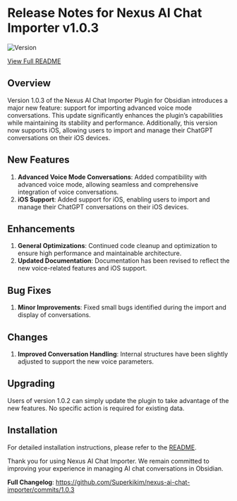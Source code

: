 # Release Notes for Nexus AI Chat Importer v1.0.3

![Version](https://img.shields.io/badge/version-1.0.3-blue)

[View Full README](https://github.com/Superkikim/nexus-ai-chat-importer/blob/1.0.3/README.md)

## Overview

Version 1.0.3 of the Nexus AI Chat Importer Plugin for Obsidian introduces a major new feature: support for importing advanced voice mode conversations. This update significantly enhances the plugin’s capabilities while maintaining its stability and performance. Additionally, this version now supports iOS, allowing users to import and manage their ChatGPT conversations on their iOS devices.

## New Features

1. **Advanced Voice Mode Conversations**: Added compatibility with advanced voice mode, allowing seamless and comprehensive integration of voice conversations.
2. **iOS Support**: Added support for iOS, enabling users to import and manage their ChatGPT conversations on their iOS devices.

## Enhancements

1. **General Optimizations**: Continued code cleanup and optimization to ensure high performance and maintainable architecture.
2. **Updated Documentation**: Documentation has been revised to reflect the new voice-related features and iOS support.

## Bug Fixes

1. **Minor Improvements**: Fixed small bugs identified during the import and display of conversations.

## Changes

1. **Improved Conversation Handling**: Internal structures have been slightly adjusted to support the new voice parameters.

## Upgrading

Users of version 1.0.2 can simply update the plugin to take advantage of the new features. No specific action is required for existing data.

## Installation

For detailed installation instructions, please refer to the [README](https://github.com/Superkikim/nexus-ai-chat-importer/blob/1.0.3/README.md#installation).

Thank you for using Nexus AI Chat Importer. We remain committed to improving your experience in managing AI chat conversations in Obsidian.

**Full Changelog**: https://github.com/Superkikim/nexus-ai-chat-importer/commits/1.0.3

